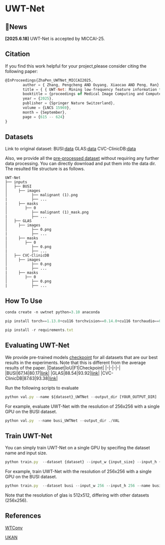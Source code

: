 # UWT-Net
## 📰News
**[2025.6.18]** UWT-Net is accepted by MICCAI-25. 
## Citation
If you find this work helpful for your project,please consider citing the following paper:
```javascript
@InProceedings{ZhaPen_UWTNet_MICCAI2025,
        author = { Zhang, Pengcheng AND Ouyang, Xiaocao AND Peng, Ran},
        title = { { UWT-Net: Mining low-frequency feature information for medical image segmentation } },
        booktitle = {proceedings of Medical Image Computing and Computer Assisted Intervention -- MICCAI 2025},
        year = {2025},
        publisher = {Springer Nature Switzerland},
        volume = {LNCS 15969},
        month = {September},
        page = {615 -- 624}
}
```
## Datasets
Link to original dataset:
BUSI:[data](https://www.kaggle.com/datasets/aryashah2k/breast-ultrasound-images-dataset)
GLAS:[data](https://websignon.warwick.ac.uk/origin/slogin?shire=https%3A%2F%2Fwarwick.ac.uk%2Fsitebuilder2%2Fshire-read&providerId=urn%3Awarwick.ac.uk%3Asitebuilder2%3Aread%3Aservice&target=https%3A%2F%2Fwarwick.ac.uk%2Ffac%2Fcross_fac%2Ftia%2Fdata%2Fglascontest&status=notloggedin)
CVC-ClinicDB:[data](https://www.kaggle.com/datasets/balraj98/cvcclinicdb)

Also, we provide all the [pre-processed dataset](https://1drv.ms/f/c/bb0380f07d1dc124/EqWdcferptlNsQGxftXujWABA4u8_J6RfEId96QMmUrqZA?e=FgwjIt) without requiring any further data processing. You can directly download and put them into the data dir.
The resulted file structure is as follows.
```
UWT-Net
├── inputs
│   ├── BUSI
│     ├── images
│           ├── malignant (1).png
|           ├── ...
|     ├── masks
│        ├── 0
│           ├── malignant (1)_mask.png
|           ├── ...
│   ├── GLAS
│     ├── images
│           ├── 0.png
|           ├── ...
|     ├── masks
│        ├── 0
│           ├── 0.png
|           ├── ...
│   ├── CVC-ClinicDB
│     ├── images
│           ├── 0.png
|           ├── ...
|     ├── masks
│        ├── 0
│           ├── 0.png
|           ├── ...
```
## How To Use
```javascript
conda create -n uwtnet python=3.10 anaconda   
```
```javascript
pip install torch==1.13.0+cu116 torchvision==0.14.0+cu116 torchaudio==0.13.0 --extra-index-url https://download.pytorch.org/whl/cu116  
```
```javascript
pip install -r requirements.txt  
```
## Evaluating UWT-Net
We provide pre-trained models [checkpoint](https://1drv.ms/f/c/bb0380f07d1dc124/ErAyQwjA-nNEtoZxaIjcr7kBtmYMAfKVA_mXDbyUosCwtg?e=VdZ9Df) for all datasets that are our best results in the experiments. Note that this is different from the average results of the paper.
|Dataset|IoU|F1|Checkpoint|
|-|-|-|-|
|BUSI|67.14|80.17|[link](https://1drv.ms/f/c/bb0380f07d1dc124/ElhMrEBvq0RKvmbzG2jSawMBUvJQx35gtvf-UfGkpv8gJw?e=iaHS2g)|
|GLAS|88.54|93.92|[link](https://1drv.ms/f/c/bb0380f07d1dc124/EgtJ1DcJZCFOsz07JmgOF-cBo2hpRUqIRD3PEC46_A73Aw?e=H7atfK)|
|CVC-ClinicDB|87.63|93.38|[link](https://1drv.ms/f/c/bb0380f07d1dc124/EgtJ1DcJZCFOsz07JmgOF-cBo2hpRUqIRD3PEC46_A73Aw?e=qxggdE)|

 Run the following scripts to evaluate
 ```javascript
python val.py --name ${dataset}_UWTNet --output_dir [YOUR_OUTPUT_DIR]
```
For example, evaluate UWT-Net with the resolution of 256x256 with a single GPU on the BUSI dataset.
```javascript
python val.py  --name busi_UWTNet --output_dir ./VAL
```
## Train UWT-Net
You can simply train UWT-Net on a single GPU by specifing the dataset name and input size.
```javascript
python train.py  --dataset {dataset} --input_w {input_size} --input_h {input_size} --name {dataset}_UWTNet  --data_dir [YOUR_DATA_DIR]
```
For example, train UWT-Net with the resolution of 256x256 with a single GPU on the BUSI dataset.
```javascript
python train.py  --dataset busi --input_w 256 --input_h 256 --name busi_UWTNet  --data_dir ./inputs
```
Note that the resolution of glas is 512x512, differing with other datasets (256x256).
## References
[WTConv](https://github.com/BGU-CS-VIL/WTConv)

[UKAN](https://github.com/CUHK-AIM-Group/U-KAN)

